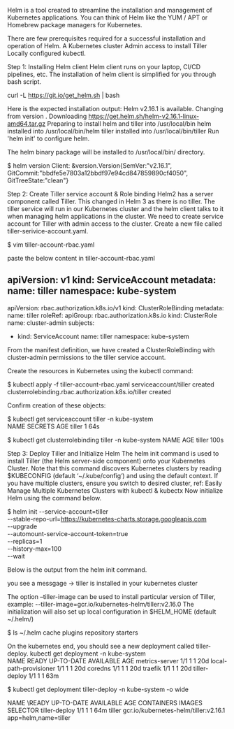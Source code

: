 Helm is a tool created to streamline the installation and management of Kubernetes applications. You can think of Helm like the YUM / APT or Homebrew package managers for Kubernetes.

There are few prerequisites required for a successful installation and operation of Helm.
A Kubernetes cluster
Admin access to install Tiller
Locally configured kubectl.

Step 1: Installing Helm client
Helm client runs on your laptop, CI/CD pipelines, etc. The installation of helm client is simplified for you through bash script.

curl -L https://git.io/get_helm.sh | bash


     
     

Here is the expected installation output:
Helm v2.16.1 is available. Changing from version .
Downloading https://get.helm.sh/helm-v2.16.1-linux-amd64.tar.gz
Preparing to install helm and tiller into /usr/local/bin
helm installed into /usr/local/bin/helm
tiller installed into /usr/local/bin/tiller
Run 'helm init' to configure helm.

The helm binary package will be installed to /usr/local/bin/ directory.

$ helm version
Client: &version.Version{SemVer:"v2.16.1", GitCommit:"bbdfe5e7803a12bbdf97e94cd847859890cf4050", GitTreeState:"clean"}

Step 2: Create Tiller service account & Role binding
Helm2 has a server component called Tiller. This changed in Helm 3 as there is no tiller. The tiller service will run in our Kubernetes cluster and the helm client talks to it when managing helm applications in the cluster.
We need to create service account for Tiller with admin access to the cluster. Create a new file called tiller-serivice-account.yaml.

$ vim tiller-account-rbac.yaml

paste the below content in tiller-account-rbac.yaml

apiVersion: v1
kind: ServiceAccount
metadata:
  name: tiller
  namespace: kube-system
---
apiVersion: rbac.authorization.k8s.io/v1
kind: ClusterRoleBinding
metadata:
  name: tiller
roleRef:
  apiGroup: rbac.authorization.k8s.io
  kind: ClusterRole
  name: cluster-admin
subjects:
  - kind: ServiceAccount
    name: tiller
    namespace: kube-system
	

From the manifest definition, we have created a ClusterRoleBinding with cluster-admin permissions to the tiller service account.

Create the resources in Kubernetes using the kubectl command:

$ kubectl apply -f tiller-account-rbac.yaml
serviceaccount/tiller created
clusterrolebinding.rbac.authorization.k8s.io/tiller created

Confirm creation of these objects:

$ kubectl get serviceaccount tiller -n kube-system        
NAME     SECRETS   AGE
tiller   1         64s

$ kubectl get clusterrolebinding tiller -n kube-system
NAME     AGE
tiller   100s

Step 3: Deploy Tiller and Initialize Helm
The helm init command is used to install Tiller (the Helm server-side component) onto your
Kubernetes Cluster. Note that this command discovers Kubernetes clusters
by reading $KUBECONFIG (default ‘~/.kube/config‘) and using the default context.
If you have multiple clusters, ensure you switch to desired cluster, ref: Easily Manage Multiple Kubernetes Clusters with kubectl & kubectx
Now initialize Helm using the command below.

$ helm init --service-account=tiller \
   --stable-repo-url=https://kubernetes-charts.storage.googleapis.com \
   --upgrade \
   --automount-service-account-token=true \
   --replicas=1 \
   --history-max=100 \
   --wait
   
Below is the output from the helm init command.

you see a messgage  -> tiller is installed in your kubernetes cluster

The option –tiller-image can be used to install particular version of Tiller, example:
--tiller-image=gcr.io/kubernetes-helm/tiller:v2.16.0
The initialization will also set up local configuration in $HELM_HOME (default ~/.helm/)

$ ls ~/.helm 
cache  plugins  repository  starters

On the kubernetes end, you should see a new deployment called tiller-deploy.
kubectl get deployment  -n kube-system       
NAME                     READY   UP-TO-DATE   AVAILABLE   AGE
metrics-server           1/1     1            1           20d
local-path-provisioner   1/1     1            1           20d
coredns                  1/1     1            1           20d
traefik                  1/1     1            1           20d
tiller-deploy            1/1     1            1           63m

$ kubectl get deployment tiller-deploy -n kube-system -o wide

NAME            \READY   UP-TO-DATE   AVAILABLE   AGE   CONTAINERS   IMAGES                                  SELECTOR
tiller-deploy   1/1     1            1           64m   tiller       gcr.io/kubernetes-helm/tiller:v2.16.1   app=helm,name=tiller
